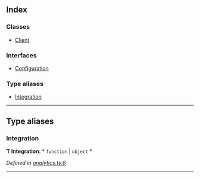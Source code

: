 

## Index

### Classes

* [Client](classes/analytics.client.md)

### Interfaces

* [Configuration](interfaces/analytics.configuration.md)

### Type aliases

* [Integration](#integration)

---

## Type aliases

<a id="integration"></a>

###  Integration

**Ƭ Integration**: * `function` &#124; `object`
*

*Defined in [analytics.ts:8](https://github.com/segmentio/analytics-react-native/blob/master/packages/core/src/analytics.ts#L8)*

___

